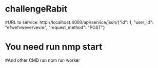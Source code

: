 # challengeRabit

#URL to service: http://localhost:4000/api/service/json/{"id": 1, "user_id": "efwefvwevervevre", "request_method": "POST"}

# You need run nmp start

#And other CMD run npm run worker
